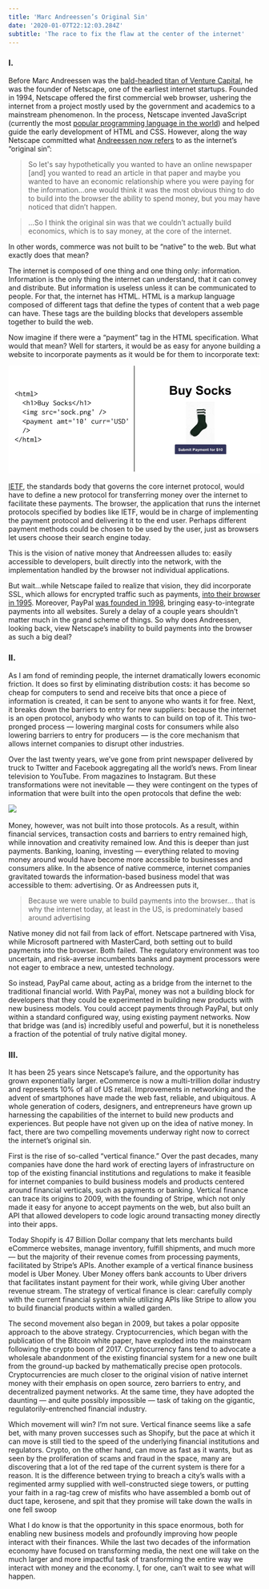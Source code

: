 ```yaml
---
title: 'Marc Andreessen’s Original Sin'
date: '2020-01-07T22:12:03.284Z'
subtitle: 'The race to fix the flaw at the center of the internet'
---
```


### I.

Before Marc Andreessen was the [bald-headed titan of Venture Capital](https://www.newyorker.com/magazine/2015/05/18/tomorrows-advance-man?verso=true), he was the founder of Netscape, one of the earliest internet startups. Founded in 1994, Netscape offered the first commercial web browser, ushering the internet from a project mostly used by the government and academics to a mainstream phenomenon. In the process, Netscape invented JavaScript (currently the most [popular programming language in the world](https://octoverse.github.com/)) and helped guide the early development of HTML and CSS. However, along the way Netscape committed what [Andreessen now refers](https://a16z.com/2019/08/29/internet-past-crypto-future-crypto-regulatory-summit/) to as the internet’s “original sin”:

> So let's say hypothetically you wanted to have an online newspaper [and] you wanted to read an article in that paper and maybe you wanted to have an economic relationship where you were paying for the information…one would think it was the most obvious thing to do to build into the browser the ability to spend money, but you may have noticed that didn’t happen.

> …So I think the original sin was that we couldn’t actually build economics, which is to say money, at the core of the internet.

In other words, commerce was not built to be “native” to the web. But what exactly does that mean?

The internet is composed of one thing and one thing only: information. Information is the only thing the internet can understand, that it can convey and distribute. But information is useless unless it can be communicated to people. For that, the internet has HTML. HTML is a markup language composed of different tags that define the types of content that a web page can have. These tags are the building blocks that developers assemble together to build the web.

Now imagine if there were a “payment” tag in the HTML specification. What would that mean? Well for starters, it would be as easy for anyone building a website to incorporate payments as it would be for them to incorporate text:

![](./socks.png)

[IETF](https://ietf.org/), the standards body that governs the core internet protocol, would have to define a new protocol for transferring money over the internet to facilitate these payments. The browser, the application that runs the internet protocols specified by bodies like IETF, would be in charge of implementing the payment protocol and delivering it to the end user. Perhaps different payment methods could be chosen to be used by the user, just as browsers let users choose their search engine today.

This is the vision of native money that Andreessen alludes to: easily accessible to developers, built directly into the network, with the implementation handled by the browser not individual applications.

But wait…while Netscape failed to realize that vision, they did incorporate SSL, which allows for encrypted traffic such as payments, [into their browser in 1995](https://en.wikipedia.org/wiki/Transport_Layer_Security#History_and_development). Moreover, PayPal [was founded in 1998](https://en.wikipedia.org/wiki/PayPal#Early_history), bringing easy-to-integrate payments into all websites. Surely a delay of a couple years shouldn’t matter much in the grand scheme of things. So why does Andreessen, looking back, view Netscape’s inability to build payments into the browser as such a big deal?

### II.

As I am fond of reminding people, the internet dramatically lowers economic friction. It does so first by eliminating distribution costs: it has become so cheap for computers to send and receive bits that once a piece of information is created, it can be sent to anyone who wants it for free. Next, it breaks down the barriers to entry for new suppliers: because the internet is an open protocol, anybody who wants to can build on top of it. This two-pronged process — lowering marginal costs for consumers while also lowering barriers to entry for producers — is the core mechanism that allows internet companies to disrupt other industries.

Over the last twenty years, we’ve gone from print newspaper delivered by truck to Twitter and Facebook aggregating all the world’s news. From linear television to YouTube. From magazines to Instagram. But these transformations were not inevitable — they were contingent on the types of information that were built into the open protocols that define the web:

![](./progression.jpg)

Money, however, was not built into those protocols. As a result, within financial services, transaction costs and barriers to entry remained high, while innovation and creativity remained low. And this is deeper than just payments. Banking, loaning, investing — everything related to moving money around would have become more accessible to businesses and consumers alike. In the absence of native commerce, internet companies gravitated towards the information-based business model that was accessible to them: advertising. Or as Andreessen puts it,

> Because we were unable to build payments into the browser... that is why the internet today, at least in the US, is predominately based around advertising

Native money did not fail from lack of effort. Netscape partnered with Visa, while Microsoft partnered with MasterCard, both setting out to build payments into the browser. Both failed. The regulatory environment was too uncertain, and risk-averse incumbents banks and payment processors were not eager to embrace a new, untested technology.

So instead, PayPal came about, acting as a bridge from the internet to the traditional financial world. With PayPal, money was not a building block for developers that they could be experimented in building new products with new business models. You could accept payments through PayPal, but only within a standard configured way, using existing payment networks. Now that bridge was (and is) incredibly useful and powerful, but it is nonetheless a fraction of the potential of truly native digital money.

### III.

It has been 25 years since Netscape’s failure, and the opportunity has grown exponentially larger. eCommerce is now a multi-trillion dollar industry and represents 10% of all of US retail. Improvements in networking and the advent of smartphones have made the web fast, reliable, and ubiquitous. A whole generation of coders, designers, and entrepreneurs have grown up harnessing the capabilities of the internet to build new products and experiences. But people have not given up on the idea of native money. In fact, there are two compelling movements underway right now to correct the internet’s original sin.

First is the rise of so-called “vertical finance.” Over the past decades, many companies have done the hard work of erecting layers of infrastructure on top of the existing financial institutions and regulations to make it feasible for internet companies to build business models and products centered around financial verticals, such as payments or banking. Vertical finance can trace its origins to 2009, with the founding of Stripe, which not only made it easy for anyone to accept payments on the web, but also built an API that allowed developers to code logic around transacting money directly into their apps.

Today Shopify is 47 Billion Dollar company that lets merchants build eCommerce websites, manage inventory, fulfill shipments, and much more — but the majority of their revenue comes from processing payments, facilitated by Stripe’s APIs. Another example of a vertical finance business model is Uber Money. Uber Money offers bank accounts to Uber drivers that facilitates instant payment for their work, while giving Uber another revenue stream. The strategy of vertical finance is clear: carefully comply with the current financial system while utilizing APIs like Stripe to allow you to build financial products within a walled garden.

The second movement also began in 2009, but takes a polar opposite approach to the above strategy. Cryptocurrencies, which began with the publication of the Bitcoin white paper, have exploded into the mainstream following the crypto boom of 2017. Cryptocurrency fans tend to advocate a wholesale abandonment of the existing financial system for a new one built from the ground-up backed by mathematically precise open protocols. Cryptocurrencies are much closer to the original vision of native internet money with their emphasis on open source, zero barriers to entry, and decentralized payment networks. At the same time, they have adopted the daunting — and quite possibly impossible — task of taking on the gigantic, regulatorily-entrenched financial industry.

Which movement will win? I’m not sure. Vertical finance seems like a safe bet, with many proven successes such as Shopify, but the pace at which it can move is still tied to the speed of the underlying financial institutions and regulators. Crypto, on the other hand, can move as fast as it wants, but as seen by the proliferation of scams and fraud in the space, many are discovering that a lot of the red tape of the current system is there for a reason. It is the difference between trying to breach a city’s walls with a regimented army supplied with well-constructed siege towers, or putting your faith in a rag-tag crew of misfits who have assembled a bomb out of duct tape, kerosene, and spit that they promise will take down the walls in one fell swoop

What I do know is that the opportunity in this space enormous, both for enabling new business models and profoundly improving how people interact with their finances. While the last two decades of the information economy have focused on transforming media, the next one will take on the much larger and more impactful task of transforming the entire way we interact with money and the economy. I, for one, can’t wait to see what will happen.
